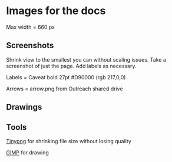 # Images for the docs

Max width = 660 px

## Screenshots

Shrink view to the smallest you can without scaling issues. Take a screenshot of just the page. Add labels as necessary.

Labels = Caveat bold 27pt #D90000 (rgb 217,0,0)

Arrows = arrow.png from Outreach shared drive

## Drawings


## Tools
[Tinypng](https://tinypng.com/) for shrinking file size without losing quality

[GIMP](https://www.gimp.org/) for drawing
